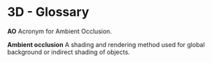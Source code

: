 # 3D - Glossary

**AO**
Acronym for Ambient Occlusion.

**Ambient occlusion**
A shading and rendering method used for global background or indirect shading of objects.
